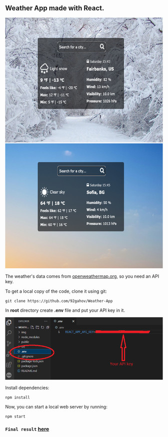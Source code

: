 ## Weather App made with React.

<img src="img/Weather1.PNG" width="800" height="400">
<br/>
<img src="img/Weather2.PNG" width="800" height="400">

The weather's data comes from <a href="https://openweathermap.org/" target="_blank">openweathermap.org</a>, so you need an API key.

To get a local copy of the code, clone it using git:

```
git clone https://github.com/92gahov/Weather-App
```

In **root** directory create **.env** file and put your API key in it.

<img src="img/screenshot.PNG" width="600" height="200">

Install dependencies:

```
npm install
```

Now, you can start a local web server by running:

```
npm start
```

### `Final result` <a href="https://weather-app-app.onrender.com/" target="_blank">here</a>